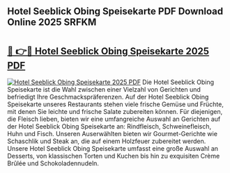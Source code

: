 ## Hotel Seeblick Obing Speisekarte PDF Download Online 2025 SRFKM

# <h2><a href="http://gcb56bk.nevu.top/?p=Hotel+Seeblick+Obing+Speisekarte">🔗 👉🔴 Hotel Seeblick Obing Speisekarte 2025 PDF</a></h2>

[![Hotel Seeblick Obing Speisekarte 2025 PDF](https://i.imgur.com/dBaPXMq.png)](http://gcb56bk.nevu.top/?p=Hotel+Seeblick+Obing+Speisekarte)
Die Hotel Seeblick Obing Speisekarte ist die Wahl zwischen einer Vielzahl von Gerichten und befriedigt Ihre Geschmackspräferenzen. Auf der Hotel Seeblick Obing Speisekarte unseres Restaurants stehen viele frische Gemüse und Früchte, mit denen Sie leichte und frische Salate zubereiten können. Für diejenigen, die Fleisch lieben, bieten wir eine umfangreiche Auswahl an Gerichten auf der Hotel Seeblick Obing Speisekarte an: Rindfleisch, Schweinefleisch, Huhn und Fisch. Unseren Auserwählten bieten wir Gourmet-Gerichte wie Schaschlik und Steak an, die auf einem Holzfeuer zubereitet werden. Unsere Hotel Seeblick Obing Speisekarte umfasst eine große Auswahl an Desserts, von klassischen Torten und Kuchen bis hin zu exquisiten Crème Brûlée und Schokoladennudeln.
